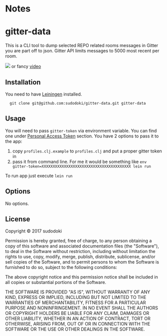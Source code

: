 # Notes

# gitter-data

This is a CLI tool to dump selected REPO related rooms messages in Gitter you are part off to json. Gitter API limits messages to 5000 most recent per room.

![](http://g.recordit.co/PumFa6fB2H.gif)
or fancy [video](https://www.youtube.com/watch?v=NkvmQLKfPZo)

## Installation

You need to have [Leiningen](https://leiningen.org/) installed.
```
  git clone git@github.com:sudodoki/gitter-data.git gitter-data
```

## Usage

You will need to pass `gitter-token` via environment variable. You can find one under [Personal Access Token](https://developer.gitter.im/apps) section. You have 2 options to pass it to the app:
  1. copy `profiles.clj.example` to `profiles.clj` and put a proper gitter token in
  2. pass it from command line. For me it would be something like `env gitter-token=XXXXXXXXXXXXXXXXXXXXXXXXXXXXXXXXXXXXXXXX lein run`
  
To run app just execute `lein run`


## Options

No options.

## License

Copyright © 2017 sudodoki

Permission is hereby granted, free of charge, to any person obtaining a copy of this software and associated documentation files (the "Software"), to deal in the Software without restriction, including without limitation the rights to use, copy, modify, merge, publish, distribute, sublicense, and/or sell copies of the Software, and to permit persons to whom the Software is furnished to do so, subject to the following conditions:

The above copyright notice and this permission notice shall be included in all copies or substantial portions of the Software.

THE SOFTWARE IS PROVIDED "AS IS", WITHOUT WARRANTY OF ANY KIND, EXPRESS OR IMPLIED, INCLUDING BUT NOT LIMITED TO THE WARRANTIES OF MERCHANTABILITY, FITNESS FOR A PARTICULAR PURPOSE AND NONINFRINGEMENT. IN NO EVENT SHALL THE AUTHORS OR COPYRIGHT HOLDERS BE LIABLE FOR ANY CLAIM, DAMAGES OR OTHER LIABILITY, WHETHER IN AN ACTION OF CONTRACT, TORT OR OTHERWISE, ARISING FROM, OUT OF OR IN CONNECTION WITH THE SOFTWARE OR THE USE OR OTHER DEALINGS IN THE SOFTWARE.

